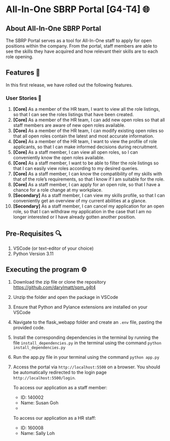 # All-In-One SBRP Portal [G4-T4] 🌐

## About All-In-One SBRP Portal

The SBRP Portal serves as a tool for All-In-One staff to apply for open positions within the company.
From the portal, staff members are able to see the skills they have acquired and how relevant their skills are to each role opening.

## Features :rocket:

In this first release, we have rolled out the following features.

### User Stories 📖

1. **[Core]** As a member of the HR team, I want to view all the role listings, so that I can see the roles listings that have been created.
2. **[Core]** As a member of the HR team, I can add new open roles so that all staff members are aware of new open roles available.
3. **[Core]** As a member of the HR team, I can modify existing open roles so that all open roles contain the latest and most accurate information.
4. **[Core]** As a member of the HR team, I want to view the profile of role applicants, so that I can make informed decisions during recruitment.
5. **[Core]** As a staff member, I can view all open roles, so I can conveniently know the open roles available.
6. **[Core]** As a staff member, I want to be able to filter the role listings so that I can easily view roles according to my desired queries.
7. **[Core]** As a staff member, I can know the compatibility of my skills with that of the role’s requirements, so that I know if I am suitable for the role.
8. **[Core]** As a staff member, I can apply for an open role, so that I have a chance for a role change at my workplace.
9. **[Secondary]** As a staff member, I can view my skills profile, so that I can conveniently get an overview of my current abilities at a glance.
10. **[Secondary]** As a staff member, I can cancel my application for an open role, so that I can withdraw my application in the case that I am no longer interested or I have already gotten another position.

## Pre-Requisites 🔍

1. VSCode (or text-editor of your choice)
2. Python Version 3.11

## Executing the program ⚙️

1. Download the zip file or clone the repository https://github.com/darylmatt/spm_g4t4
2. Unzip the folder and open the package in VSCode
3. Ensure that Python and Pylance extensions are installed on your VSCode
4. Navigate to the flask_webapp folder and create an `.env` file, pasting the provided code.
5. Install the corresponding dependencies in the terminal by running the file `install_dependencies.py` in the terminal using the command `python install_dependencies.py`
6. Run the app.py file in your terminal using the command `python app.py`
7. Access the portal via `http://localhost:5500` on a browser. You should be automatically redirected to the login page `http://localhost:5500/login`.
   
   To access our application as a staff member:
   - ID:  140002
   - Name: Susan Goh
   - 
   To access our application as a HR staff:
   - ID:  160008
   - Name: Sally Loh
  
     
